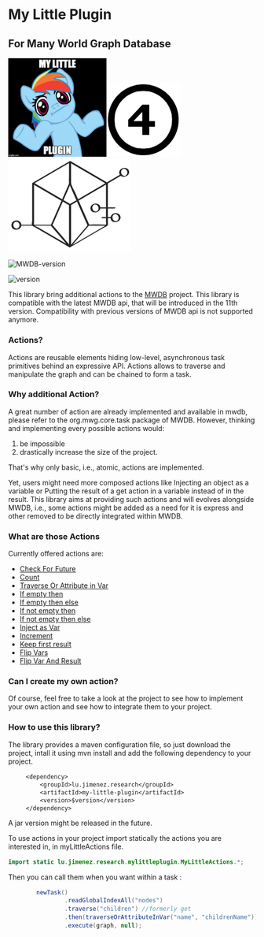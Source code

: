 # My Little Plugin

## For Many World Graph Database 

<img src="doc/img/logo.jpg" width="200px" /><img src="doc/img/4.png" width="150px"/><img src="doc/img/logo.png" width="250px" />

![MWDB-version](https://img.shields.io/badge/MWDB--version-11--SNAPSHOT-green.svg)

![version](https://img.shields.io/badge/version-1.0-blue.svg)

This library bring additional actions to the [MWDB](https://github.com/kevoree-modeling/mwDB) project. This library is compatible with the latest MWDB api, that will be introduced in the 11th version. 
Compatibility with previous versions of MWDB api is not supported anymore.

### Actions?

Actions are reusable elements hiding low-level, asynchronous task primitives behind an expressive API.
 Actions allows to traverse and manipulate the graph and can be chained to form a task. 

### Why additional Action?

A great number of action are already implemented and available in mwdb, please refer to the  org.mwg.core.task package of MWDB. 
However, thinking and implementing every possible actions would: 
1) be impossible 
2) drastically increase the size of the project. 

That's why only basic, i.e., atomic, actions are implemented. 

Yet, users might need more composed actions like Injecting an object as a variable or Putting the result of a get action in a variable instead of in the result. 
This library aims at providing such actions and will evolves alongside MWDB, i.e.,  some actions might be added as a need for it is express and other removed to be directly integrated within MWDB.

### What are those Actions

Currently offered actions are: 

* [Check For Future](doc/CheckForFuture.md)
* [Count](doc/Count.md)
* [Traverse Or Attribute in Var](doc/TraverseOrAttributeInVar.md)
* [If empty then](doc/IfEmptyThen.md)
* [If empty then else](doc/IfEmptyThenElse.md)
* [If not empty then](doc/IfNotEmptyThen.md)
* [If not empty then else](doc/IfNotEmptyThenElse.md)
* [Inject as Var](doc/InjectAsVar.md)
* [Increment](doc/Increment.md)
* [Keep first result](doc/KeepFirstResult.md)
* [Flip Vars](doc/FlipVars.md)
* [Flip Var And Result](doc/FlipVarAndResult.md)

### Can I create my own action?

Of course, feel free to take a look at the project to see how to implement your own action and see how to integrate them to your project.

### How to use this library?

The library provides a maven configuration file, so just download the project, intall it using mvn install and add the following dependency to your project.
 
         <dependency>
             <groupId>lu.jimenez.research</groupId>
             <artifactId>my-little-plugin</artifactId>
             <version>$version</version>
         </dependency>
         
A jar version might be released in the future.

To use actions in your project import statically the actions you are interested in, in  myLittleActions file.

``` java
import static lu.jimenez.research.mylittleplugin.MyLittleActions.*;
```

Then you can call them when you want within a task :

``` java
        newTask()
                .readGlobalIndexAll("nodes")
                .traverse("children") //formerly get
                .then(traverseOrAttributeInVar("name", "childrenName"))
                .execute(graph, null);
```
